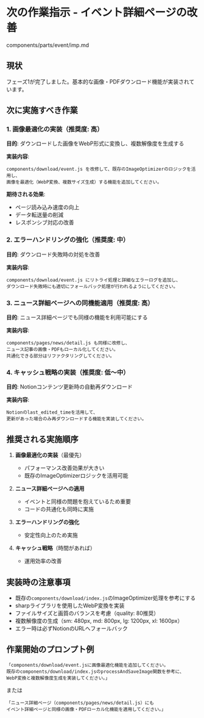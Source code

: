 # 次の作業指示 - イベント詳細ページの改善
components/parts/event/imp.md

## 現状
フェーズ1が完了しました。基本的な画像・PDFダウンロード機能が実装されています。

## 次に実施すべき作業

### 1. 画像最適化の実装（推奨度: 高）
**目的**: ダウンロードした画像をWebP形式に変換し、複数解像度を生成する

**実装内容**:
```
components/download/event.js を改修して、既存のImageOptimizerのロジックを活用し、
画像を最適化（WebP変換、複数サイズ生成）する機能を追加してください。
```

**期待される効果**:
- ページ読み込み速度の向上
- データ転送量の削減
- レスポンシブ対応の改善

### 2. エラーハンドリングの強化（推奨度: 中）
**目的**: ダウンロード失敗時の対処を改善

**実装内容**:
```
components/download/event.js にリトライ処理と詳細なエラーログを追加し、
ダウンロード失敗時にも適切にフォールバック処理が行われるようにしてください。
```

### 3. ニュース詳細ページへの同機能適用（推奨度: 高）
**目的**: ニュース詳細ページでも同様の機能を利用可能にする

**実装内容**:
```
components/pages/news/detail.js も同様に改修し、
ニュース記事の画像・PDFもローカル化してください。
共通化できる部分はリファクタリングしてください。
```

### 4. キャッシュ戦略の実装（推奨度: 低〜中）
**目的**: Notionコンテンツ更新時の自動再ダウンロード

**実装内容**:
```
Notionのlast_edited_timeを活用して、
更新があった場合のみ再ダウンロードする機能を実装してください。
```

## 推奨される実施順序

1. **画像最適化の実装**（最優先）
   - パフォーマンス改善効果が大きい
   - 既存のImageOptimizerロジックを活用可能

2. **ニュース詳細ページへの適用**
   - イベントと同様の問題を抱えているため重要
   - コードの共通化も同時に実施

3. **エラーハンドリングの強化**
   - 安定性向上のため実施

4. **キャッシュ戦略**（時間があれば）
   - 運用効率の改善

## 実装時の注意事項

- 既存の`components/download/index.js`のImageOptimizer処理を参考にする
- sharpライブラリを使用したWebP変換を実装
- ファイルサイズと画質のバランスを考慮（quality: 80推奨）
- 複数解像度の生成（sm: 480px, md: 800px, lg: 1200px, xl: 1600px）
- エラー時は必ずNotionのURLへフォールバック

## 作業開始のプロンプト例

```
「components/download/event.jsに画像最適化機能を追加してください。
既存のcomponents/download/index.jsのprocessAndSaveImage関数を参考に、
WebP変換と複数解像度生成を実装してください。」
```

または

```
「ニュース詳細ページ（components/pages/news/detail.js）にも
イベント詳細ページと同様の画像・PDFローカル化機能を適用してください。」
```